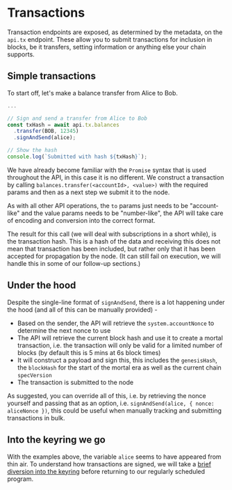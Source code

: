 # Transactions

Transaction endpoints are exposed, as determined by the metadata, on the `api.tx` endpoint. These allow you to submit transactions for inclusion in blocks, be it transfers, setting information or anything else your chain supports.

## Simple transactions

To start off, let's make a balance transfer from Alice to Bob.

```js
...

// Sign and send a transfer from Alice to Bob
const txHash = await api.tx.balances
  .transfer(BOB, 12345)
  .signAndSend(alice);

// Show the hash
console.log(`Submitted with hash ${txHash}`);
```

We have already become familiar with the `Promise` syntax that is used throughout the API, in this case it is no different. We construct a transaction by calling `balances.transfer(<accountId>, <value>)` with the required params and then as a next step we submit it to the node.

As with all other API operations, the `to` params just needs to be "account-like" and the value params needs to be "number-like", the API will take care of encoding and conversion into the correct format.

The result for this call (we will deal with subscriptions in a short while), is the transaction hash. This is a hash of the data and receiving this does not mean that transaction has been included, but rather only that it has been accepted for propagation by the node. (It can still fail on execution, we will handle this in some of our follow-up sections.)

## Under the hood

Despite the single-line format of `signAndSend`, there is a lot happening under the hood (and all of this can be manually provided) -

- Based on the sender, the API will retrieve the `system.accountNonce` to determine the next nonce to use
- The API will retrieve the current block hash and use it to create a mortal transaction, i.e. the transaction will only be valid for a limited number of blocks (by default this is 5 mins at 6s block times)
- It will construct a payload and sign this, this includes the `genesisHash`, the `blockHash` for the start of the mortal era as well as the current chain `specVersion`
- The transaction is submitted to the node

As suggested, you can override all of this, i.e. by retrieving the nonce yourself and passing that as an option, i.e. `signAndSend(alice, { nonce: aliceNonce })`, this could be useful when manually tracking and submitting transactions in bulk.

## Into the keyring we go

With the examples above, the variable `alice` seems to have appeared from thin air. To understand how transactions are signed, we will take a [brief diversion into the keyring](keyring.md) before returning to our regularly scheduled program.
